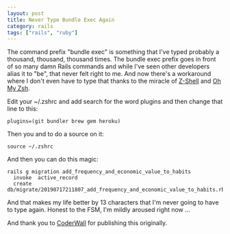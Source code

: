 ```yaml
---
layout: post
title: Never Type Bundle Exec Again
category: rails
tags: ["rails", "ruby"]
---
```

The command prefix "bundle exec" is something that I've typed probably a thousand, thousand, thousand times.  The bundle exec prefix goes in front of so many damn Rails commands and while I've seen other developers alias it to "be", that never felt right to me.  And now there's a workaround where I don't even have to type that thanks to the miracle of [Z-Shell](https://en.wikipedia.org/wiki/Z_shell) and [Oh My Zsh](https://ohmyz.sh/).  

Edit your ~/.zshrc and add search for the word plugins and then change that line to this:

    plugins=(git bundler brew gem heroku)

Then you and to do a source on it:

    source ~/.zshrc

And then you can do this magic:

    rails g migration add_frequency_and_economic_value_to_habits
      invoke  active_record
      create    db/migrate/20190717211807_add_frequency_and_economic_value_to_habits.rb
      
And that makes my life better by 13 characters that I'm never going to have to type again.  Honest to the FSM, I'm mildly aroused right now ...

And thank you to [CoderWall](https://coderwall.com/p/weixga/no-more-bundle-exec-with-oh-my-zsh) for publishing this originally.